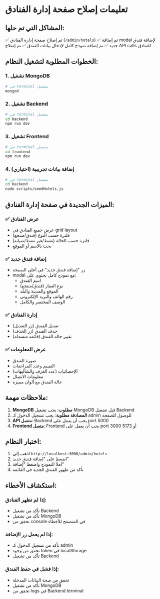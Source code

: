 # تعليمات إصلاح صفحة إدارة الفنادق

## المشاكل التي تم حلها:
✅ تم إصلاح صفحة إدارة الفنادق (`/admin/hotels`)
✅ تم إضافة modal لإضافة فندق جديد
✅ تم إضافة نموذج كامل لإدخال بيانات الفندق
✅ تم إصلاح API calls للفنادق

## الخطوات المطلوبة لتشغيل النظام:

### 1. تشغيل MongoDB
```bash
# في terminal منفصل
mongod
```

### 2. تشغيل Backend
```bash
# في terminal منفصل
cd backend
npm run dev
```

### 3. تشغيل Frontend
```bash
# في terminal منفصل
cd frontend
npm run dev
```

### 4. إضافة بيانات تجريبية (اختياري)
```bash
# في terminal منفصل
cd backend
node scripts/seedHotels.js
```

## الميزات الجديدة في صفحة إدارة الفنادق:

### ✅ عرض الفنادق
- عرض جميع الفنادق في grid layout
- فلترة حسب النوع (فندق/منتجع)
- فلترة حسب الحالة (نشط/غير نشط/صيانة)
- بحث بالاسم أو الموقع

### ✅ إضافة فندق جديد
- زر "إضافة فندق جديد" في أعلى الصفحة
- modal مع نموذج كامل يحتوي على:
  - اسم الفندق
  - نوع العقار (فندق/منتجع)
  - الموقع والمدينة والبلد
  - رقم الهاتف والبريد الإلكتروني
  - الوصف المختصر والكامل

### ✅ إدارة الفنادق
- تعديل الفندق (زر التعديل)
- حذف الفندق (زر الحذف)
- تغيير حالة الفندق (قائمة منسدلة)

### ✅ عرض المعلومات
- صورة الفندق
- التقييم وعدد المراجعات
- الإحصائيات (عدد الغرف والشاليهات)
- معلومات الاتصال
- حالة الفندق مع ألوان مميزة

## ملاحظات مهمة:

1. **MongoDB مطلوب**: يجب تشغيل MongoDB قبل تشغيل Backend
2. **المصادقة مطلوبة**: يجب تسجيل الدخول كـ admin للوصول للصفحة
3. **API متصل**: Backend يجب أن يعمل على port 5000
4. **Frontend متصل**: Frontend يجب أن يعمل على port 3000 أو 5173

## اختبار النظام:

1. اذهب إلى `http://localhost:3000/admin/hotels`
2. اضغط على "إضافة فندق جديد"
3. املأ النموذج واضغط "إضافة"
4. تأكد من ظهور الفندق الجديد في القائمة

## استكشاف الأخطاء:

### إذا لم تظهر الفنادق:
- تأكد من تشغيل Backend
- تأكد من تشغيل MongoDB
- تحقق من console في المتصفح للأخطاء

### إذا لم يعمل زر الإضافة:
- تأكد من تسجيل الدخول كـ admin
- تحقق من وجود token في localStorage
- تأكد من تشغيل Backend

### إذا فشل في حفظ الفندق:
- تحقق من صحة البيانات المدخلة
- تأكد من تشغيل MongoDB
- تحقق من logs في Backend terminal











